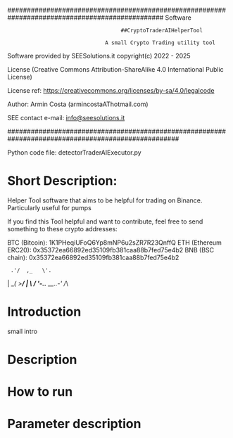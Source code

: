   ################################################################################################
                                            Software
                                      
                                        ##CryptoTraderAIHelperTool
                                        
                                   A small Crypto Trading utility tool
   


 Software provided by SEESolutions.it
 copyright(c) 2022 - 2025

 License (Creative Commons Attribution-ShareAlike 4.0 International Public License)
 
 License ref: https://creativecommons.org/licenses/by-sa/4.0/legalcode


 Author: Armin Costa (armincostaAThotmail.com) 
 
 SEE contact e-mail: info@seesolutions.it

####################################################################################################

Python code file: detectorTraderAIExecutor.py

# Short Description:

 Helper Tool software that aims to be helpful for trading on Binance. Particularly useful for pumps
 
 If you find this Tool helpful and want to contribute, feel free to send something to these crypto addresses:
 
 BTC (Bitcoin): 1K1PHeqiUFoQ6Yp8mNP6u2sZR7R23QnffQ
 ETH (Ethereum ERC20): 0x35372ea66892ed35109fb381caa88b7fed75e4b2
 BNB (BSC chain): 0x35372ea66892ed35109fb381caa88b7fed75e4b2
 
     .'/  ,_   \'.
   |  \__( >__/  |
   \             /
    '-..__ __..-'
         /_\
         
         
 # Introduction
 
 small intro
 
 # Description
 
 # How to run
 
 # Parameter description
 
